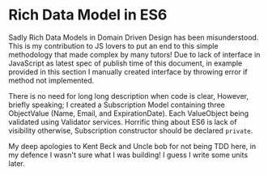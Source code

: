 # Rich Data Model in ES6
Sadly Rich Data Models in Domain Driven Design has been misunderstood. This is my contribution to JS lovers to
put an end to this simple methodology that made complex by many tutors!
Due to lack of interface in JavaScript as latest spec of publish time of this document, in example provided
in this section I manually created interface by throwing error if method not implemented.

There is no need for long long description when code is clear, However, briefly speaking; I created a
Subscription Model containing three ObjectValue (Name, Email, and ExpirationDate). Each ValueObject being validated
using Validator services. Horrific thing about ES6 is lack of visibility otherwise, Subscription constructor should
be declared `private`.

My deep apologies to Kent Beck and Uncle bob for not being TDD here, in
my defence I wasn't sure what I was building! I guess I write some units later.
